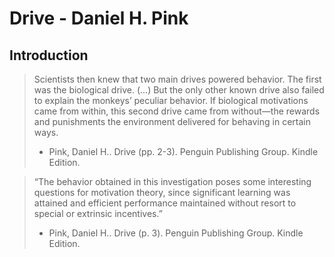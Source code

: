 # Drive - Daniel H. Pink

## Introduction

> Scientists then knew that two main drives powered behavior. The first was the biological drive. (...) But the only other known drive also failed to explain the monkeys’ peculiar behavior. If biological motivations came from within, this second drive came from without—the rewards and punishments the environment delivered for behaving in certain ways.
> 
> - Pink, Daniel H.. Drive (pp. 2-3). Penguin Publishing Group. Kindle Edition. 

> “The behavior obtained in this investigation poses some interesting questions for motivation theory, since significant learning was attained and efficient performance maintained without resort to special or extrinsic incentives.”
>
> - Pink, Daniel H.. Drive (p. 3). Penguin Publishing Group. Kindle Edition. 